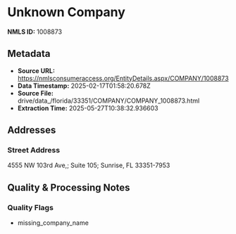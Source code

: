 # Unknown Company

**NMLS ID:** 1008873

## Metadata
- **Source URL:** https://nmlsconsumeraccess.org/EntityDetails.aspx/COMPANY/1008873
- **Data Timestamp:** 2025-02-17T01:58:20.678Z
- **Source File:** drive/data_/florida/33351/COMPANY/COMPANY_1008873.html
- **Extraction Time:** 2025-05-27T10:38:32.936603

## Addresses
### Street Address
4555 NW 103rd Ave,; Suite 105; Sunrise, FL 33351-7953

## Quality & Processing Notes
### Quality Flags
- missing_company_name
